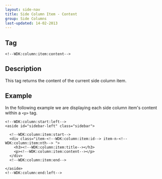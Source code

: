 ```yaml
---
layout: side-nav
title: Side Column Item - Content
group: Side Columns
last-updated: 14-02-2013
---
```


## Tag

`<!--WDK:column:item:content-->`

## Description

This tag returns the content of the current side column item.

## Example

In the following example we are displaying each side column item's content within a `<p>` tag.

~~~
<!--WDK:column:start:left-->
<aside id="sidebar-left" class="sidebar">

  <!--WDK:column:item:start-->
  <div class="item-<!--WDK:column:item:id--> item-n-<!--WDK:column:item:nth--> ">
    <h3><!--WDK:column:item:title--></h3>
    <p><!--WDK:column:item:content--></p>
  </div>
  <!--WDK:column:item:end-->

</aside>
<!--WDK:column:end:left-->
~~~